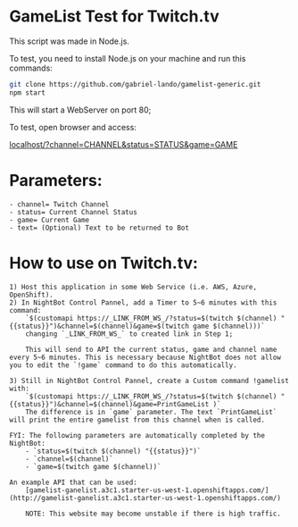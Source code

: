 # GameList Test for Twitch.tv

This script was made in Node.js.

To test, you need to install Node.js on your machine and run this commands:

```bash
git clone https://github.com/gabriel-lando/gamelist-generic.git
npm start
```

This will start a WebServer on port 80;

To test, open browser and access:

[localhost/?channel=CHANNEL&status=STATUS&game=GAME](localhost/?channel=CHANNEL&status=STATUS&game=GAME)

# Parameters:
	- channel= Twitch Channel
	- status= Current Channel Status
	- game= Current Game
	- text= (Optional) Text to be returned to Bot


# How to use on Twitch.tv:

	1) Host this application in some Web Service (i.e. AWS, Azure, OpenShift).
	2) In NightBot Control Pannel, add a Timer to 5~6 minutes with this command:
		`$(customapi https://_LINK_FROM_WS_/?status=$(twitch $(channel) "{{status}}")&channel=$(channel)&game=$(twitch game $(channel)))`
		changing `_LINK_FROM_WS_` to created link in Step 1;

		This will send to API the current status, game and channel name every 5~6 minutes. This is necessary because NightBot does not allow you to edit the `!game` command to do this automatically.

	3) Still in NightBot Control Pannel, create a Custom command !gamelist with:
		`$(customapi https://_LINK_FROM_WS_/?status=$(twitch $(channel) "{{status}}")&channel=$(channel)&game=PrintGameList )`
		The difference is in `game` parameter. The text `PrintGameList` will print the entire gamelist from this channel when is called.

	FYI: The following parameters are automatically completed by the NightBot:
		- `status=$(twitch $(channel) "{{status}}")`
		- `channel=$(channel)`
		- `game=$(twitch game $(channel))`

	An example API that can be used:
		[gamelist-ganelist.a3c1.starter-us-west-1.openshiftapps.com/](http://gamelist-ganelist.a3c1.starter-us-west-1.openshiftapps.com/)

		NOTE: This website may become unstable if there is high traffic.